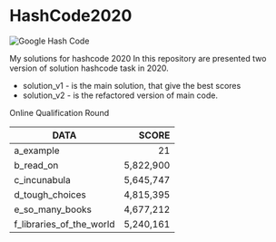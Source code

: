 # HashCode2020

![Google Hash Code](https://i.imgur.com/KTDA2IL.png)

My solutions for hashcode 2020 
In this repository are presented two version of solution hashcode task in 2020. 

 - solution_v1 - is the main solution, that give the best scores
 - solution_v2 - is the refactored version of main code.

Online Qualification Round

|           DATA           |      SCORE      |
| ------------------------ | --------------: |
| a_example                |              21 |
| b_read_on                |       5,822,900 |
| c_incunabula             |       5,645,747 |
| d_tough_choices          |       4,815,395 |
| e_so_many_books          |       4,677,212 |
| f_libraries_of_the_world |       5,240,161 |
